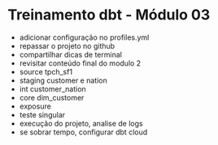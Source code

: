 # Treinamento dbt - Módulo 03

- adicionar configuração no profiles.yml
- repassar o projeto no github
- compartilhar dicas de terminal
- revisitar conteúdo final do modulo 2
- source tpch_sf1
- staging customer e nation
- int customer_nation
- core dim_customer
- exposure
- teste singular
- execução do projeto, analise de logs
- se sobrar tempo, configurar dbt cloud
